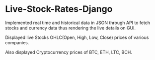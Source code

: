 # Live-Stock-Rates-Django
Implemented real time and historical data in JSON through API to fetch stocks and currency data thus rendering the live details on GUI.

Displayed live Stocks OHLC(Open, High, Low, Close) prices of various companies. 

Also displayed Cryptocurrency prices of BTC, ETH, LTC, BCH.
